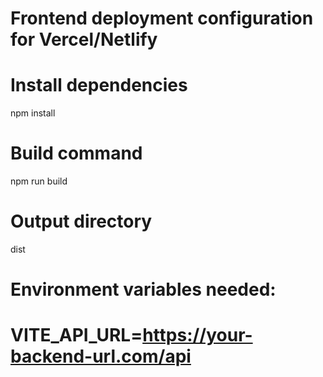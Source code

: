 # Frontend deployment configuration for Vercel/Netlify

# Install dependencies
npm install

# Build command
npm run build

# Output directory
dist

# Environment variables needed:
# VITE_API_URL=https://your-backend-url.com/api
